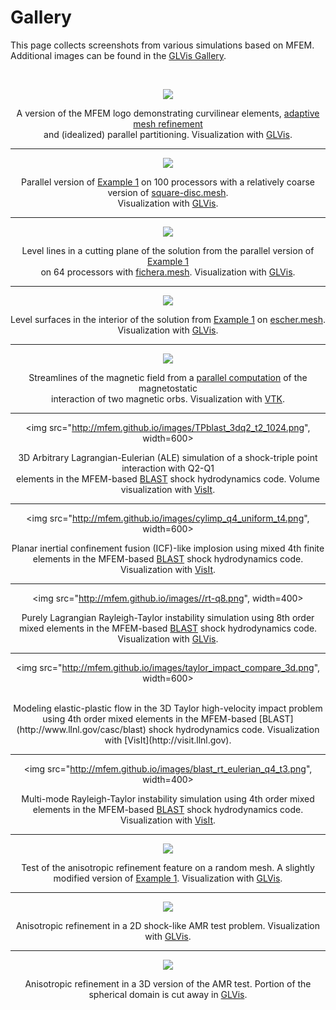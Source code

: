 # Gallery

This page collects screenshots from various simulations based on MFEM. <br>
Additional images can be found in the  [GLVis Gallery](https://code.google.com/p/glvis/wiki/Gallery).

<br>

<center>

[![](http://mfem.github.io/images/logo2-small.png)](http://mfem.github.io/images/logo2-full.png)

A version of the MFEM logo demonstrating curvilinear elements, [adaptive mesh refinement](examples.md?amr) <br>
and (idealized) parallel partitioning. Visualization with [GLVis](http://glvis.org).

----

![](http://mfem.github.io/images/ex1p-np100.png)

Parallel version of [Example 1](http://mfem.github.io/doxygen/html/ex1p_8cpp_source.html) on 100 processors with a relatively coarse version of [square-disc.mesh](https://github.com/mfem/mfem/blob/master/data/square-disc.mesh).<br> Visualization with [GLVis](http://glvis.org).

----

![](http://mfem.github.io/images/ex1p-np64.png)

Level lines in a cutting plane of the solution from the parallel version of [Example 1](http://mfem.github.io/doxygen/html/ex1p_8cpp_source.html) <br> on 64 processors with [fichera.mesh](https://github.com/mfem/mfem/blob/master/data/fichera.mesh). Visualization with [GLVis](http://glvis.org).

----

![](http://mfem.github.io/images/ex1-escher.png)

Level surfaces in the interior of the solution from [Example 1](http://mfem.github.io/doxygen/html/ex1_8cpp_source.html) on [escher.mesh](https://github.com/mfem/mfem/blob/master/data/escher.mesh). Visualization with [GLVis](http://glvis.org).

----

![](http://mfem.github.io/images/uorbs.png)

Streamlines of the magnetic field from a [parallel computation](http://computation.llnl.gov/project/linear_solvers/pubs/Kolev-2009-par-aux-space.pdf) of the magnetostatic <br>interaction of two magnetic orbs. Visualization with [VTK](http://www.vtk.org/).

----

<img src="http://mfem.github.io/images/TPblast_3dq2_t2_1024.png", width=600>

3D Arbitrary Lagrangian-Eulerian (ALE) simulation of a shock-triple point interaction with Q2-Q1 <br> elements
in the MFEM-based [BLAST](http://www.llnl.gov/casc/blast) shock hydrodynamics code. Volume visualization with [VisIt](http://visit.llnl.gov).

----

<img src="http://mfem.github.io/images/cylimp_q4_uniform_t4.png", width=600>

Planar inertial confinement fusion (ICF)-like implosion using mixed 4th finite elements in the MFEM-based [BLAST](http://www.llnl.gov/casc/blast) shock hydrodynamics code. Visualization with [VisIt](http://visit.llnl.gov).

----

<img src="http://mfem.github.io/images//rt-q8.png", width=400>

Purely Lagrangian Rayleigh-Taylor instability simulation using 8th order mixed elements in the MFEM-based [BLAST](http://www.llnl.gov/casc/blast) shock hydrodynamics code. Visualization with [GLVis](http://glvis.googlecode.com).

----

<img src="http://mfem.github.io/images/taylor_impact_compare_3d.png", width=600>

<br>
Modeling elastic-plastic flow in the 3D Taylor high-velocity impact problem using 4th order mixed elements in the MFEM-based [BLAST](http://www.llnl.gov/casc/blast) shock hydrodynamics code. Visualization with [VisIt](http://visit.llnl.gov).

----

<img src="http://mfem.github.io/images/blast_rt_eulerian_q4_t3.png", width=400>

Multi-mode Rayleigh-Taylor instability simulation using 4th order mixed elements in the MFEM-based [BLAST](http://www.llnl.gov/casc/blast) shock hydrodynamics code. Visualization with [VisIt](http://visit.llnl.gov).

----

[![](http://mfem.github.io/images/gallery-random-aniso.png)](http://mfem.github.io/images/gallery-random-aniso-full.png)

Test of the anisotropic refinement feature on a random mesh. A slightly modified version of [Example 1](http://mfem.github.io/doxygen/html/ex1_8cpp_source.html). Visualization with [GLVis](http://glvis.org).

----

[![](http://mfem.github.io/images/gallery-curved-2d.png)](http://mfem.github.io/images/gallery-curved-2d-full.png)

Anisotropic refinement in a 2D shock-like AMR test problem. Visualization with [GLVis](http://glvis.org).

----

[![](http://mfem.github.io/images/gallery-ball-aniso.png)](http://mfem.github.io/images/gallery-ball-aniso-full.png)

Anisotropic refinement in a 3D version of the AMR test. Portion of the spherical domain is cut away in [GLVis](http://glvis.org).

</center>
